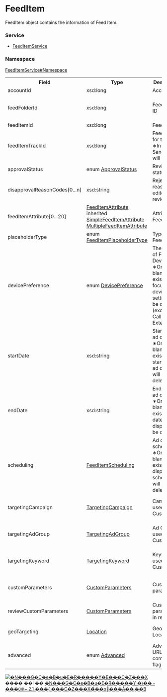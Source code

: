 # FeedItem
FeedItem object contains the information of Feed Item.

### Service
+ [FeedItemService](../../services/FeedItemService.md)

### Namespace
[FeedItemService#Namespace](../../services/FeedItemService.md#namespace)

<table>
 <tr>
  <th>Field</th>
  <th>Type</th>
  <th>Description</th>
  <th>response</th>
  <th>get</th>
  <th>add</th>
  <th>set</th>
  <th>remove</th>
 </tr>
 <tr>
  <td>accountId</td>
  <td>xsd:long</td>
  <td>Account ID</td>
  <td>yes</td>
  <td>-</td>
  <td>-</td>
  <td>-</td>
  <td>-</td>
 </tr>
 <tr>
  <td>feedFolderId</td>
  <td>xsd:long</td>
  <td>Feed Folder ID</td>
  <td>yes</td>
  <td>-</td>
  <td>-<br>&lowast;Required only in Ad Customizer</td>
  <td>-</td>
  <td>-</td>
 </tr>
 <tr>
  <td>feedItemId</td>
  <td>xsd:long</td>
  <td>Feed Item ID</td>
  <td>yes</td>
  <td>-</td>
  <td>-</td>
  <td>Required</td>
  <td>Required</td>
 </tr>
 <tr>
  <td>feedItemTrackId</td>
  <td>xsd:long</td>
  <td>Feed Item ID for tracking<br>&lowast;In Sandbox,"0" will return.</td>
  <td>yes</td>
  <td>-</td>
  <td>-</td>
  <td>-</td>
  <td>-</td>
 </tr>
 <tr>
  <td>approvalStatus</td>
  <td>enum <a href="ApprovalStatus.md">ApprovalStatus</a></td>
  <td>Review status</td>
  <td>yes</td>
  <td>-</td>
  <td>-</td>
  <td>-</td>
  <td>-</td>
 </tr>
 <tr>
  <td>disapprovalReasonCodes[0...n]</td>
  <td>xsd:string</td>
  <td>Reject reason on editorial review</td>
  <td>yes</td>
  <td>-</td>
  <td>-</td>
  <td>-</td>
  <td>-</td>
 </tr>
 <tr>
  <td>feedItemAttribute[0...20]</td>
  <td><a href="FeedItemAttribute.md">FeedItemAttribute</a><br>
  inherited<br>
  <a href="SimpleFeedItemAttribute.md">SimpleFeedItemAttribute</a><br>
  <a href="MultipleFeedItemAttribute.md">MultipleFeedItemAttribute	</a><br>
  </td>
  <td>Attribute of Feed Item</td>
  <td>yes</td>
  <td>-</td>
  <td>Required</td>
  <td>Optional</td>
  <td>-</td>
 </tr>
 <tr>
  <td>placeholderType</td>
  <td>enum <a href="FeedItemPlaceholderType.md">FeedItemPlaceholderType</a></td>
  <td>Type of Feed Item</td>
  <td>yes</td>
  <td></td>
  <td>Ignore</td>
  <td>Ignore</td>
  <td>Ignore</td>
 </tr>
 <tr>
  <td>devicePreference</td>
  <td>enum <a href="DevicePreference.md">DevicePreference</a></td>
  <td>The settings of Focus Device<br>&lowast;On setting blank, existing focus device setting will be deleted (excluding Call Extension).</td>
  <td>yes</td>
  <td>-</td>
  <td>Optional<br>&lowast;Optional for Call Extension<br>&lowast;Default: SMART_PHONE</td>
  <td>Optional<br>&lowast;Ignore for Call Extension</td>
  <td>-</td>
 </tr>
 <tr>
  <td>startDate</td>
  <td>xsd:string</td>
  <td>Start date of ad display<br>&lowast;On setting blank, existing start date of ad display will be deleted</td>
  <td>yes</td>
  <td>-</td>
  <td>Optional</td>
  <td>Optional</td>
  <td>-</td>
 </tr>
 <tr>
  <td>endDate</td>
  <td>xsd:string</td>
  <td>End date of ad display<br>&lowast;On setting blank, existing end date of ad display will be deleted</td>
  <td>yes</td>
  <td>-</td>
  <td>Optional</td>
  <td>Optional</td>
  <td>-</td>
 </tr>
 <tr>
  <td>scheduling</td>
  <td><a href="FeedItemScheduling.md">FeedItemScheduling</a></td>
  <td>Ad display schedule<br>&lowast;On setting blank, existing ad display schedule will be deleted</td>
  <td>yes</td>
  <td>-</td>
  <td>Optional</td>
  <td>Optional</td>
  <td>-</td>
 </tr>
 <tr>
  <td>targetingCampaign</td>
  <td><a href="TargetingCampaign.md">TargetingCampaign</a></td>
  <td>Campaign used for Ad Customizer</td>
  <td>yes</td>
  <td>-</td>
  <td>-<br>&lowast;Optional for Ad Customizer</td>
  <td>-<br>&lowast;Optional for Ad Customizer</td>
  <td>-</td>
 </tr>
 <tr>
  <td>targetingAdGroup</td>
  <td><a href="TargetingAdGroup.md">TargetingAdGroup</a></td>
  <td>Ad Group used for Ad Customizer</td>
  <td>yes</td>
  <td>-</td>
  <td>-<br>&lowast;Optional for Ad Customizer</td>
  <td>-<br>&lowast;Optional for Ad Customizer</td>
  <td>-</td>
 </tr>
 <tr>
  <td>targetingKeyword</td>
  <td><a href="TargetingKeyword.md">TargetingKeyword</a></td>
  <td>Keyword used for Ad Customizer</td>
  <td>yes</td>
  <td>-</td>
  <td>-<br>&lowast;Optional for Ad Customizer</td>
  <td>-<br>&lowast;Optional for Ad Customizer</td>
  <td>-</td>
 </tr>
 <tr>
  <td>customParameters</td>
  <td><a href="CustomParameters.md">CustomParameters</a></td>
  <td>Custom parameters</td>
  <td>yes</td>
  <td>-</td>
  <td>-<br>&lowast;Optional for QuickLinks</td>
  <td>-<br>&lowast;Optional for QuickLinks</td>
  <td>-</td>
 </tr>
 <tr>
  <td>reviewCustomParameters</td>
  <td><a href="CustomParameters.md">CustomParameters</a></td>
  <td>Custom parameters in review</td>
  <td>yes</td>
  <td>-</td>
  <td>-</td>
  <td>-</td>
  <td>-</td>
 </tr>
  <tr>
  <td>geoTargeting</td>
  <td><a href="Location.md">Location</a></td>
  <td>Geographic Location</td>
  <td>yes</td>
  <td>-</td>
  <td>-<br>&lowast;Optional for Ad Customizer</td>
  <td>-</td>
  <td>-</td>
 </tr>
  <tr>
  <td>advanced</td>
  <td>enum <a href="Advanced.md">Advanced</a></td>
  <td>Advcanced URL-compliant flag</td>
  <td>yes</td>
  <td>-</td>
  <td>-<br>&lowast;Optional for QuickLinks<br>&lowast;Default: TRUE</td>
  <td>-</td>
  <td>-</td>
 </tr>
</table>

<a rel="license" href="http://creativecommons.org/licenses/by-nd/2.1/jp/"><img alt="�N���G�C�e�B�u�E�R�����Y�E���C�Z���X" style="border-width:0" src="https://i.creativecommons.org/l/by-nd/2.1/jp/88x31.png" /></a><br />���� ��i �� <a rel="license" href="http://creativecommons.org/licenses/by-nd/2.1/jp/">�N���G�C�e�B�u�E�R�����Y �\�� - ���ϋ֎~ 2.1 ���{ ���C�Z���X�̉��ɒ񋟂���Ă��܂��B</a>
